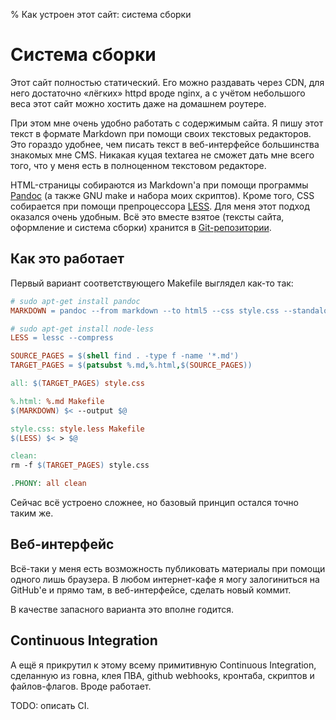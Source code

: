 % Как устроен этот сайт: система сборки

Система сборки
==============

Этот сайт полностью статический. Его можно раздавать через CDN, для него
достаточно «лёгких» httpd вроде nginx, а с учётом небольшого веса этот сайт
можно хостить даже на домашнем роутере.

При этом мне очень удобно работать с содержимым сайта. Я пишу этот текст
в формате Markdown при помощи своих текстовых редакторов. Это гораздо
удобнее, чем писать текст в веб-интерфейсе большинства знакомых мне CMS.
Никакая куцая textarea не сможет дать мне всего того, что у меня есть
в полноценном текстовом редакторе.

HTML-страницы собираются из Markdown'а при помощи программы
[Pandoc](http://johnmacfarlane.net/pandoc/) (а также GNU make и набора
моих скриптов). Кроме того, CSS собирается при помощи препроцессора
[LESS](http://lesscss.org/). Для меня этот подход оказался очень удобным.
Всё это вместе взятое (тексты сайта, оформление и система сборки) хранится
в [Git-репозитории](https://github.com/kastaneda/homepage).

Как это работает
----------------

Первый вариант соответствующего Makefile выглядел как-то так:

```Makefile
# sudo apt-get install pandoc
MARKDOWN = pandoc --from markdown --to html5 --css style.css --standalone

# sudo apt-get install node-less
LESS = lessc --compress

SOURCE_PAGES = $(shell find . -type f -name '*.md')
TARGET_PAGES = $(patsubst %.md,%.html,$(SOURCE_PAGES))

all: $(TARGET_PAGES) style.css

%.html: %.md Makefile
$(MARKDOWN) $< --output $@

style.css: style.less Makefile
$(LESS) $< > $@

clean:
rm -f $(TARGET_PAGES) style.css

.PHONY: all clean
```

Сейчас всё устроено сложнее, но базовый принцип остался точно таким же.

Веб-интерфейс
-------------

Всё-таки у меня есть возможность публиковать материалы при помощи одного лишь
браузера. В любом интернет-кафе я могу залогиниться на GitHub'е и прямо там,
в веб-интерфейсе, сделать новый коммит.

В качестве запасного варианта это вполне годится.

Continuous Integration
----------------------

А ещё я прикрутил к этому всему примитивную Continuous Integration,
сделанную из говна, клея ПВА, github webhooks, кронтаба, скриптов
и файлов-флагов. Вроде работает.

TODO: описать CI.
